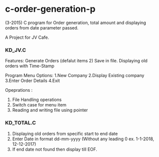 # c-order-generation-p 
(3-2015)
C program for Order generation, total amount and displaying orders from date parameter passed.

A Project for JV Cafe.

<h3>KD_JV.C</h3>

Features:
Generate Orders (defalut items 2) Save in file.
Displaying old orders with Time-Stamp

Program Menu Options:
1.New Company
2.Display Existing company
3.Enter Order Details
4.Exit
 
 Opeprations : 
 1. File Handling operations
 2. Switch case for menu item
 3. Reading and writing file using pointer
 
 <h3>KD_TOTAL.C</h3>
 
 1. Displaying old orders from specific start to end date 
 2. Enter Date in format dd-mm-yyyy (Without any leading 0 ex. 1-1-2018, 12-12-2017)
 3. If end date not found then display till EOF.
 
